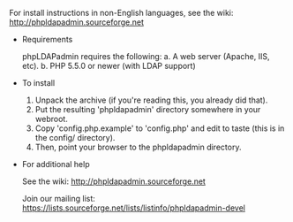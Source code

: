 For install instructions in non-English languages, see the wiki:
    http://phpldapadmin.sourceforge.net

* Requirements

  phpLDAPadmin requires the following:
      a. A web server (Apache, IIS, etc).
      b. PHP 5.5.0 or newer (with LDAP support)

* To install

  1. Unpack the archive (if you're reading this, you already did that).
  2. Put the resulting 'phpldapadmin' directory somewhere in your webroot.
  3. Copy 'config.php.example' to 'config.php' and edit to taste (this is in the config/ directory).
  4. Then, point your browser to the phpldapadmin directory.

* For additional help

  See the wiki:
    http://phpldapadmin.sourceforge.net

  Join our mailing list: 
    https://lists.sourceforge.net/lists/listinfo/phpldapadmin-devel

